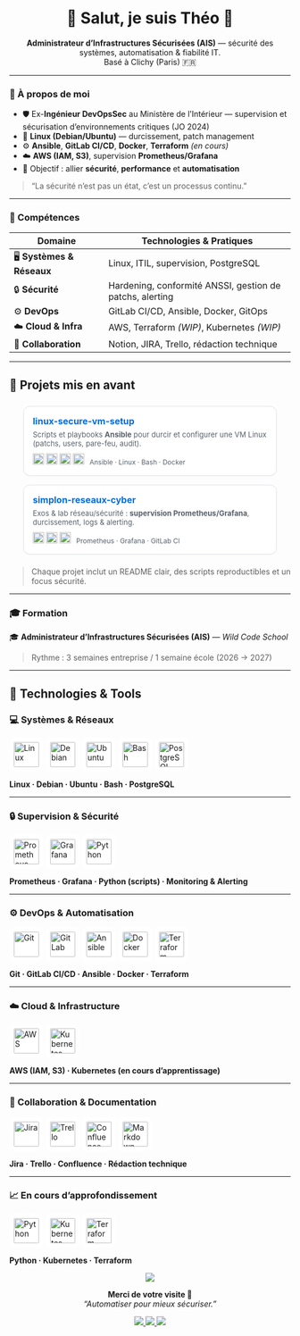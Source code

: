 <h1 align="center">👋 Salut, je suis Théo 🌱</h1>

<p align="center">
  <b>Administrateur d’Infrastructures Sécurisées (AIS)</b> — sécurité des systèmes, automatisation & fiabilité IT.<br/>
  Basé à Clichy (Paris) 🇫🇷
</p>

---

### 💼 À propos de moi

- 🛡️ Ex-**Ingénieur DevOpsSec** au Ministère de l’Intérieur — supervision et sécurisation d’environnements critiques (JO 2024)  
- 🐧 **Linux (Debian/Ubuntu)** — durcissement, patch management  
- ⚙️ **Ansible**, **GitLab CI/CD**, **Docker**, **Terraform** *(en cours)*  
- ☁️ **AWS (IAM, S3)**, supervision **Prometheus/Grafana**  
- 🎯 Objectif : allier **sécurité**, **performance** et **automatisation**

> “La sécurité n’est pas un état, c’est un processus continu.”

---

### 🧠 Compétences

| Domaine | Technologies & Pratiques |
|----------|---------------------------|
| 🖥️ **Systèmes & Réseaux** | Linux, ITIL, supervision, PostgreSQL |
| 🔒 **Sécurité** | Hardening, conformité ANSSI, gestion de patchs, alerting |
| ⚙️ **DevOps** | GitLab CI/CD, Ansible, Docker, GitOps |
| ☁️ **Cloud & Infra** | AWS, Terraform *(WIP)*, Kubernetes *(WIP)* |
| 🧩 **Collaboration** | Notion, JIRA, Trello, rédaction technique |

---

## 🚀 Projets mis en avant

<div align="center">

<!-- Carte 1 -->
<a href="https://github.com/Ccaipp-art/linux-secure-vm-setup" style="text-decoration:none;">
  <div style="display:inline-block; width:420px; margin:8px; padding:16px; border:1px solid #e1e4e8; border-radius:12px; background:#fff; box-shadow: 0 1px 3px rgba(0,0,0,0.04); text-align:left;">
    <div style="font-size:16px; font-weight:700; color:#0969da; margin-bottom:6px;">linux-secure-vm-setup</div>
    <div style="font-size:13px; color:#57606a; margin-bottom:10px;">Scripts et playbooks <b>Ansible</b> pour durcir et configurer une VM Linux (patchs, users, pare-feu, audit).</div>
    <div>
      <img src="https://cdn.jsdelivr.net/gh/devicons/devicon/icons/ansible/ansible-original.svg" width="20" height="20" />
      <img src="https://cdn.jsdelivr.net/gh/devicons/devicon/icons/linux/linux-original.svg" width="20" height="20" />
      <img src="https://cdn.jsdelivr.net/gh/devicons/devicon/icons/bash/bash-original.svg" width="20" height="20" />
      <img src="https://cdn.jsdelivr.net/gh/devicons/devicon/icons/docker/docker-original.svg" width="20" height="20" />
      <span style="font-size:12px; color:#57606a; margin-left:6px;">Ansible · Linux · Bash · Docker</span>
    </div>
  </div>
</a>

<!-- Carte 2 -->
<a href="https://github.com/Ccaipp-art/simplon-reseaux-cyber" style="text-decoration:none;">
  <div style="display:inline-block; width:420px; margin:8px; padding:16px; border:1px solid #e1e4e8; border-radius:12px; background:#fff; box-shadow: 0 1px 3px rgba(0,0,0,0.04); text-align:left;">
    <div style="font-size:16px; font-weight:700; color:#0969da; margin-bottom:6px;">simplon-reseaux-cyber</div>
    <div style="font-size:13px; color:#57606a; margin-bottom:10px;">Exos & lab réseau/sécurité : <b>supervision Prometheus/Grafana</b>, durcissement, logs & alerting.</div>
    <div>
      <img src="https://cdn.jsdelivr.net/gh/devicons/devicon/icons/prometheus/prometheus-original.svg" width="20" height="20" />
      <img src="https://cdn.jsdelivr.net/gh/devicons/devicon/icons/grafana/grafana-original.svg" width="20" height="20" />
      <img src="https://cdn.jsdelivr.net/gh/devicons/devicon/icons/gitlab/gitlab-original.svg" width="20" height="20" />
      <span style="font-size:12px; color:#57606a; margin-left:6px;">Prometheus · Grafana · GitLab CI</span>
    </div>
  </div>
</a>

</div>


> Chaque projet inclut un README clair, des scripts reproductibles et un focus sécurité.

---

### 🎓 Formation

🎓 **Administrateur d’Infrastructures Sécurisées (AIS)** — *Wild Code School*  
> Rythme : 3 semaines entreprise / 1 semaine école (2026 → 2027)

---
## 🧰 Technologies & Tools

### 💻 Systèmes & Réseaux
<p align="left">
  <img src="https://cdn.jsdelivr.net/gh/devicons/devicon/icons/linux/linux-original.svg" alt="Linux" width="45" height="45" style="background:white;padding:8px;border-radius:10px;"/>
  <img src="https://cdn.jsdelivr.net/gh/devicons/devicon/icons/debian/debian-original.svg" alt="Debian" width="45" height="45" style="background:white;padding:8px;border-radius:10px;"/>
  <img src="https://cdn.jsdelivr.net/gh/devicons/devicon/icons/ubuntu/ubuntu-plain.svg" alt="Ubuntu" width="45" height="45" style="background:white;padding:8px;border-radius:10px;"/>
  <img src="https://cdn.jsdelivr.net/gh/devicons/devicon/icons/bash/bash-original.svg" alt="Bash" width="45" height="45" style="background:white;padding:8px;border-radius:10px;"/>
  <img src="https://cdn.jsdelivr.net/gh/devicons/devicon/icons/postgresql/postgresql-original.svg" alt="PostgreSQL" width="45" height="45" style="background:white;padding:8px;border-radius:10px;"/>
</p>

**Linux · Debian · Ubuntu · Bash · PostgreSQL**

---

### 🔒 Supervision & Sécurité
<p align="left">
  <img src="https://cdn.jsdelivr.net/gh/devicons/devicon/icons/prometheus/prometheus-original.svg" alt="Prometheus" width="45" height="45" style="background:white;padding:8px;border-radius:10px;"/>
  <img src="https://cdn.jsdelivr.net/gh/devicons/devicon/icons/grafana/grafana-original.svg" alt="Grafana" width="45" height="45" style="background:white;padding:8px;border-radius:10px;"/>
  <img src="https://cdn.jsdelivr.net/gh/devicons/devicon/icons/python/python-original.svg" alt="Python" width="45" height="45" style="background:white;padding:8px;border-radius:10px;"/>
</p>

**Prometheus · Grafana · Python (scripts) · Monitoring & Alerting**

---

### ⚙️ DevOps & Automatisation
<p align="left">
  <img src="https://cdn.jsdelivr.net/gh/devicons/devicon/icons/git/git-original.svg" alt="Git" width="45" height="45" style="background:white;padding:8px;border-radius:10px;"/>
  <img src="https://cdn.jsdelivr.net/gh/devicons/devicon/icons/gitlab/gitlab-original.svg" alt="GitLab" width="45" height="45" style="background:white;padding:8px;border-radius:10px;"/>
  <img src="https://cdn.jsdelivr.net/gh/devicons/devicon/icons/ansible/ansible-original.svg" alt="Ansible" width="45" height="45" style="background:white;padding:8px;border-radius:10px;"/>
  <img src="https://cdn.jsdelivr.net/gh/devicons/devicon/icons/docker/docker-original.svg" alt="Docker" width="45" height="45" style="background:white;padding:8px;border-radius:10px;"/>
  <img src="https://cdn.jsdelivr.net/gh/devicons/devicon/icons/terraform/terraform-original.svg" alt="Terraform" width="45" height="45" style="background:white;padding:8px;border-radius:10px;"/>
</p>

**Git · GitLab CI/CD · Ansible · Docker · Terraform**

---

### ☁️ Cloud & Infrastructure
<p align="left">
  <img src="https://cdn.jsdelivr.net/gh/devicons/devicon/icons/amazonwebservices/amazonwebservices-original.svg" alt="AWS" width="45" height="45" style="background:white;padding:8px;border-radius:10px;"/>
  <img src="https://cdn.jsdelivr.net/gh/devicons/devicon/icons/kubernetes/kubernetes-plain.svg" alt="Kubernetes" width="45" height="45" style="background:white;padding:8px;border-radius:10px;"/>
</p>

**AWS (IAM, S3) · Kubernetes (en cours d’apprentissage)**

---

### 🧩 Collaboration & Documentation
<p align="left">
  <img src="https://cdn.jsdelivr.net/gh/devicons/devicon/icons/jira/jira-original.svg" alt="Jira" width="45" height="45" style="background:white;padding:8px;border-radius:10px;"/>
  <img src="https://cdn.jsdelivr.net/gh/devicons/devicon/icons/trello/trello-plain.svg" alt="Trello" width="45" height="45" style="background:white;padding:8px;border-radius:10px;"/>
  <img src="https://cdn.jsdelivr.net/gh/devicons/devicon/icons/confluence/confluence-original.svg" alt="Confluence" width="45" height="45" style="background:white;padding:8px;border-radius:10px;"/>
  <img src="https://cdn.jsdelivr.net/gh/devicons/devicon/icons/markdown/markdown-original.svg" alt="Markdown" width="45" height="45" style="background:white;padding:8px;border-radius:10px;"/>
</p>

**Jira · Trello · Confluence · Rédaction technique**

---

### 📈 En cours d’approfondissement
<p align="left">
  <img src="https://cdn.jsdelivr.net/gh/devicons/devicon/icons/python/python-original.svg" alt="Python" width="45" height="45" style="background:white;padding:8px;border-radius:10px;"/>
  <img src="https://cdn.jsdelivr.net/gh/devicons/devicon/icons/kubernetes/kubernetes-plain.svg" alt="Kubernetes" width="45" height="45" style="background:white;padding:8px;border-radius:10px;"/>
  <img src="https://cdn.jsdelivr.net/gh/devicons/devicon/icons/terraform/terraform-original.svg" alt="Terraform" width="45" height="45" style="background:white;padding:8px;border-radius:10px;"/>
</p>

**Python · Kubernetes · Terraform**


<!-- Séparateur “wave” simple -->
<p align="center">
  <img src="https://capsule-render.vercel.app/api?type=waving&color=0:0ea5e9,100:9333ea&height=100&section=footer"/>
</p>

<!-- Footer -->
<p align="center">
  <b>Merci de votre visite 🙌</b><br/>
  <i>“Automatiser pour mieux sécuriser.”</i>
</p>

<p align="center">
  <a href="https://www.linkedin.com/in/theofrancois/">
    <img src="https://img.shields.io/badge/LinkedIn-Théo%20FRANÇOIS-0A66C2?style=for-the-badge&logo=linkedin&logoColor=white" />
  </a>
  <a href="mailto:theoh.francois@laposte.net">
    <img src="https://img.shields.io/badge/Email-theoh.francois@laposte.net-1f2937?style=for-the-badge&logo=gmail&logoColor=white" />
  </a>
  <a href="https://linktr.ee/tfs_ccaipp?utm_source=qr_code">
    <img src="https://img.shields.io/badge/Linktree-TFS-39e09b?style=for-the-badge&logo=linktree&logoColor=white" />
  </a>
</p>
